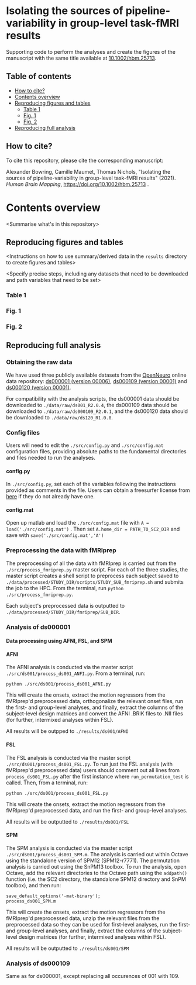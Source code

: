 # Isolating the sources of pipeline-variability in group-level task-fMRI results

Supporting code to perform the analyses and create the figures of the manuscript with the same title available at [10.1002/hbm.25713](https://doi.org/10.1002/hbm.25713).

  
## Table of contents
   * [How to cite?](#how-to-cite)
   * [Contents overview](#contents-overview)
   * [Reproducing figures and tables](#reproducing-figures-and-tables)
      * [Table 1](#table-1)
      * [Fig. 1](#fig-1)
      * [Fig. 2](#fig-2)
   * [Reproducing full analysis](#reproducing-full-analysis)

## How to cite?

To cite this repository, please cite the corresponding manuscript: 

Alexander Bowring, Camille Maumet, Thomas Nichols, "Isolating the sources of pipeline-variability in group-level task-fMRI results" (2021). _Human Brain Mapping_, https://doi.org/10.1002/hbm.25713 .


# Contents overview

<Summarise what's in this repository>

## Reproducing figures and tables

<Instructions on how to use summary/derived data in the `results` directory to create figures and tables>

<Specify precise steps, including any datasets that need to be downloaded and path variables that need to be set>

### Table 1

### Fig. 1

### Fig. 2

## Reproducing full analysis

### Obtaining the raw data

We have used three publicly available datasets from the [OpenNeuro](https://openneuro.org/) online data repository: [ds000001 (version 00006)](https://openneuro.org/datasets/ds000001/versions/00006), [ds000109 (version 00001)](https://openneuro.org/datasets/ds000109/versions/00001) and [ds000120 (version 00001)](https://openneuro.org/datasets/ds000120/versions/00001).

For compatibility with the analysis scripts, the ds000001 data should be downloaded to `./data/raw/ds001_R2.0.4`, the ds000109 data should be downloaded to `./data/raw/ds000109_R2.0.1`, and the ds000120 data should be downloaded to `./data/raw/ds120_R1.0.0`. 

### Config files 
Users will need to edit the `./src/config.py` and `./src/config.mat` configuration files, providing absolute paths to the fundamental directories and files needed to run the analyses.

#### config.py
In `./src/config.py`, set each of the variables following the instructions provided as comments in the file. Users can obtain a freesurfer license from [here](https://surfer.nmr.mgh.harvard.edu/registration.html) if they do not already have one. 

#### config.mat
Open up matlab and load the `./src/config.mat` file with `A = load('./src/config.mat')` . Then set `A.home_dir = PATH_TO_SC2_DIR` and save with `save('./src/config.mat','A')` 

### Preprocessing the data with fMRIprep
The preprocessing of all the data with fMRIprep is carried out from the `./src/process_fmriprep.py` master script. For each of the three studies, the master script creates a shell script to preprocess each subject saved to `./data/processed/STUDY_DIR/scripts/STUDY_SUB_fmriprep.sh` and submits the job to the HPC. From the terminal, run `python ./src/process_fmriprep.py`.

Each subject's preprocessed data is outputted to `./data/processed/STUDY_DIR/fmriprep/SUB_DIR`.

### Analysis of ds000001

#### Data processing using AFNI, FSL, and SPM

#### AFNI

The AFNI analysis is conducted via the master script `./src/ds001/process_ds001_ANFI.py`. From a terminal, run:

`python ./src/ds001/process_ds001_AFNI.py` 

This will create the onsets, extract the motion regressors from the fMRIprep'd preprocessed data, orthogonalize the relevant onset files, run the first- and group-level analyses, and finally, extract the columns of the subject-level design matrices and convert the AFNI .BRIK files to .NII files (for further, intermixed analyses within FSL).

All results will be outpped to `./results/ds001/AFNI`

#### FSL

The FSL analysis is conducted via the master script `./src/ds001/process_ds001_FSL.py`. To run just the FSL analysis (with fMRIprep'd preprocessed data) users should comment out all lines from `process_ds001_FSL.py` after the first instance where `run_permutation_test` is called. Then, from a terminal, run:

`python ./src/ds001/process_ds001_FSL.py`

This will create the onsets, extract the motion regressors from the fMRIprep'd preprocessed data, and run the first- and group-level analyses.

All results will be outputted to `./results/ds001/FSL`


#### SPM

The SPM analysis is conducted via the master script `./src/ds001/process_ds001_SPM.m`. The analysis is carried out within Octave using the standalone version of SPM12 (SPM12-r7771). The permutation analysis is carried out using the SnPM13 toolbox. To run the analysis, open Octave, add the relevant directories to the Octave path using the `addpath()` function (i.e. the SC2 directory, the standalone SPM12 directory and SnPM toolbox), and then run:

```
save_default_options('-mat-binary');
process_ds001_SPM.m
```

This will create the onsets, extract the motion regressors from the fMRIprep'd preprocessed data, unzip the relevant files from the preprocessed data so they can be used for first-level analyses, run the first- and group-level analyses, and finally, extract the columns of the subject-level design matrices (for further, intermixed analyses within FSL).

All results will be outputted to `./results/ds001/SPM`

### Analysis of ds000109

Same as for ds000001, except replacing all occurences of 001 with 109. 


